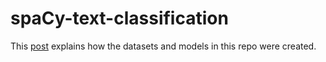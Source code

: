 # spaCy-text-classification

This [post](https://howard-haowen.github.io/blog.ai/spacy/text-classification/sentiment-analysis/customer-reviews/fasttext/facets/2021/03/12/Classifying-customer-reviews-with-spaCy-v3.html) explains how the datasets and models in this repo were created. 

